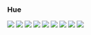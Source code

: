 ### Hue
 <img src="https://img.shields.io/badge/TypeScript-#3DDC84?style=flat&logo=androidstudio&logoColor=white"/>
 <img src="https://img.shields.io/badge/kotlin-#61DAFB?style=flat&logo=kotlin&logoColor=white"/>
 <img src="https://img.shields.io/badge/react-#777BB4?style=flat&logo=react&logoColor=white"/>
 <img src="https://img.shields.io/badge/figma-#F24E1E?style=flat&logo=figma&logoColor=white"/>
 <img src="https://img.shields.io/badge/html5-#E34F26?style=flat&logo=html5&logoColor=white"/>
 <img src="https://img.shields.io/badge/css3-#1572B6?style=flat&logo=css3&logoColor=white"/>
 <img src="https://img.shields.io/badge/javascript-#F7DF1E?style=flat&logo=javascript&logoColor=white"/>
 <img src="https://img.shields.io/badge/php-#777BB4?style=flat&logo=php&logoColor=white"/>
 <img src="https://img.shields.io/badge/mysql-#4479A1?style=flat&logo=mysql&logoColor=white"/>
